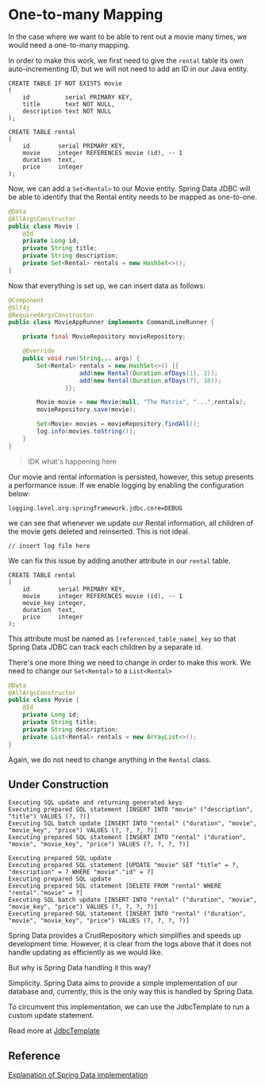 # One-to-many Mapping

In the case where we want to be able to rent out a movie many times,
we would need a one-to-many mapping.

In order to make this work, we first need to give the `rental` table its own auto-incrementing ID, but we will not need to add an ID in our Java entity.

```postgresql
CREATE TABLE IF NOT EXISTS movie
(
    id          serial PRIMARY KEY,
    title       text NOT NULL,
    description text NOT NULL
);

CREATE TABLE rental
(
    id        serial PRIMARY KEY,
    movie     integer REFERENCES movie (id), -- 1
    duration  text,
    price     integer
);
```

Now, we can add a `Set<Rental>` to our Movie entity. Spring Data JDBC will be able to identify that the Rental entity needs to be mapped as one-to-one.

```java
@Data
@AllArgsConstructor
public class Movie {
    @Id
    private Long id;
    private String title;
    private String description;
    private Set<Rental> rentals = new HashSet<>();
}
```

Now that everything is set up, we can insert data as follows:

```java
@Component
@Slf4j
@RequiredArgsConstructor
public class MovieAppRunner implements CommandLineRunner {

    private final MovieRepository movieRepository;

    @Override
    public void run(String... args) {
        Set<Rental> rentals = new HashSet<>() {{
                    add(new Rental(Duration.ofDays(1), 2));
                    add(new Rental(Duration.ofDays(7), 10));
                }};

        Movie movie = new Movie(null, "The Matrix", "...",rentals);
        movieRepository.save(movie);

        Set<Movie> movies = movieRepository.findAll();
        log.info(movies.toString());
    }
}
```

> IDK what's happening here

Our movie and rental information is persisted, however, this setup presents a performance issue. If we enable logging by enabling the configuration below:

```properties
logging.level.org.springframework.jdbc.core=DEBUG
```

we can see that whenever we update our Rental information, all children of the movie gets deleted and reinserted. This is not ideal.

```text
// insert log file here
```

We can fix this issue by adding another attribute in our `rental` table.

```postgresql
CREATE TABLE rental
(
    id        serial PRIMARY KEY,
    movie     integer REFERENCES movie (id), -- 1
    movie_key integer,
    duration  text,
    price     integer
);
```

This attribute must be named as `[referenced_table_name]_key`
so that Spring Data JDBC can track each children by a separate id.

There's one more thing we need to change in order to make this work.
We need to change our `Set<Rental>` to a `List<Rental>`

```java
@Data
@AllArgsConstructor
public class Movie {
    @Id
    private Long id;
    private String title;
    private String description;
    private List<Rental> rentals = new ArrayList<>();
}
```

Again, we do not need to change anything in the `Rental` class.

## Under Construction

```text
Executing SQL update and returning generated keys
Executing prepared SQL statement [INSERT INTO "movie" ("description", "title") VALUES (?, ?)]
Executing SQL batch update [INSERT INTO "rental" ("duration", "movie", "movie_key", "price") VALUES (?, ?, ?, ?)]
Executing prepared SQL statement [INSERT INTO "rental" ("duration", "movie", "movie_key", "price") VALUES (?, ?, ?, ?)]

Executing prepared SQL update
Executing prepared SQL statement [UPDATE "movie" SET "title" = ?, "description" = ? WHERE "movie"."id" = ?]
Executing prepared SQL update
Executing prepared SQL statement [DELETE FROM "rental" WHERE "rental"."movie" = ?]
Executing SQL batch update [INSERT INTO "rental" ("duration", "movie", "movie_key", "price") VALUES (?, ?, ?, ?)]
Executing prepared SQL statement [INSERT INTO "rental" ("duration", "movie", "movie_key", "price") VALUES (?, ?, ?, ?)]
```

Spring Data provides a CrudRepository which simplifies and speeds up development time. However, it is clear from the logs above that it does not handle updating as efficiently as we would like.

But why is Spring Data handling it this way?

Simplicity. Spring Data aims to provide a simple implementation of our database and, currently, this is the only way this is handled by Spring Data.

To circumvent this implementation, we can use the JdbcTemplate to run a custom update statement.

Read more at [JdbcTemplate](./jdbc-template.md)

## Reference

[Explanation of Spring Data implementation](https://stackoverflow.com/questions/72503705/spring-data-jdbc-deletes-all-entries-and-inserts-them-again)

